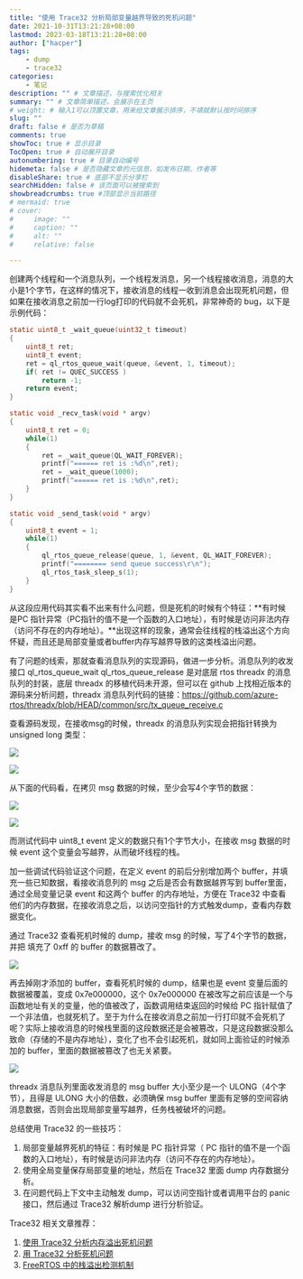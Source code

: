 ```yaml
---
title: "使用 Trace32 分析局部变量越界导致的死机问题"
date: 2021-10-31T13:21:28+08:00
lastmod: 2023-03-18T13:21:28+08:00
author: ["hacper"]
tags:
    - dump
    - trace32
categories:
    - 笔记
description: "" # 文章描述，与搜索优化相关
summary: "" # 文章简单描述，会展示在主页
# weight: # 输入1可以顶置文章，用来给文章展示排序，不填就默认按时间排序
slug: ""
draft: false # 是否为草稿
comments: true
showToc: true # 显示目录
TocOpen: true # 自动展开目录
autonumbering: true # 目录自动编号
hidemeta: false # 是否隐藏文章的元信息，如发布日期、作者等
disableShare: true # 底部不显示分享栏
searchHidden: false # 该页面可以被搜索到
showbreadcrumbs: true #顶部显示当前路径
# mermaid: true
# cover:
#     image: ""
#     caption: ""
#     alt: ""
#     relative: false

---
```


创建两个线程和一个消息队列，一个线程发消息，另一个线程接收消息，消息的大小是1个字节，在这样的情况下，接收消息的线程一收到消息会出现死机问题，但如果在接收消息之前加一行log打印的代码就不会死机，非常神奇的 bug，以下是示例代码：

```c
static uint8_t _wait_queue(uint32_t timeout)
{
    uint8_t ret;
    uint8_t event;
    ret = ql_rtos_queue_wait(queue, &event, 1, timeout);
    if( ret != QUEC_SUCCESS )
        return -1;
    return event;
}

static void _recv_task(void * argv)
{
    uint8_t ret = 0;
    while(1)
    {
        ret = _wait_queue(QL_WAIT_FOREVER);
        printf("====== ret is :%d\n",ret);
        ret = _wait_queue(1000);
        printf("====== ret is :%d\n",ret);
    }
}

static void _send_task(void * argv)
{
    uint8_t event = 1;
    while(1)
    {
        ql_rtos_queue_release(queue, 1, &event, QL_WAIT_FOREVER);
        printf("======== send queue success\r\n");
        ql_rtos_task_sleep_s(1);
    }
}
```



从这段应用代码其实看不出来有什么问题，但是死机的时候有个特征：**有时候是PC 指针异常（PC指针的值不是一个函数的入口地址），有时候是访问非法内存（访问不存在的内存地址）。**出现这样的现象，通常会往线程的栈溢出这个方向怀疑，而且还是局部变量或者buffer内存写越界导致的这类栈溢出问题。



有了问题的线索，那就查看消息队列的实现源码，做进一步分析。消息队列的收发接口 ql_rtos_queue_wait  ql_rtos_queue_release 是对底层 rtos threadx 的消息队列的封装，底层 threadx 的移植代码未开源，但可以在 github 上找相近版本的源码来分析问题，threadx 消息队列代码的链接：https://github.com/azure-rtos/threadx/blob/HEAD/common/src/tx_queue_receive.c

查看源码发现，在接收msg的时候，threadx 的消息队列实现会把指针转换为 unsigned long 类型：

![](https://jsd.cdn.zzko.cn/gh/hacperme/picx_hosting@master/20210507/xxx.2673o68msbr4.png)

![](https://jsd.cdn.zzko.cn/gh/hacperme/picx_hosting@master/20210507/xxx.43kxq4rflew0.png)

从下面的代码看，在拷贝 msg 数据的时候，至少会写4个字节的数据：

![](https://jsd.cdn.zzko.cn/gh/hacperme/picx_hosting@master/20211031/xxx.2ezd9ej96nk0.png)

![](https://jsd.cdn.zzko.cn/gh/hacperme/picx_hosting@master/20210507/xxx.4bkncng5kd40.png)

而测试代码中 uint8_t event 定义的数据只有1个字节大小，在接收 msg 数据的时候 event 这个变量会写越界，从而破坏线程的栈。



加一些调试代码验证这个问题，在定义 event 的前后分别增加两个 buffer，并填充一些已知数据，看接收消息列的 msg  之后是否会有数据越界写到 buffer里面，通过全局变量记录  event 和这两个 buffer 的内存地址，方便在  Trace32 中查看他们的内存数据，在接收消息之后，以访问空指针的方式触发dump，查看内存数据变化。



通过  Trace32 查看死机时候的 dump，接收 msg 的时候，写了4个字节的数据，并把 填充了 0xff 的 buffer 的数据篡改了。

![](https://jsd.cdn.zzko.cn/gh/hacperme/picx_hosting@master/20210507/xxx.486r09ynpg80.png)



再去掉刚才添加的 buffer，查看死机时候的 dump，结果也是 event 变量后面的数据被覆盖，变成 0x7e000000，这个 0x7e000000 在被改写之前应该是一个与函数地址有关的变量，他的值被改了，函数调用结束返回的时候给 PC 指针赋值了一个非法值，也就死机了。至于为什么在接收消息之前加一行打印就不会死机了呢？实际上接收消息的时候栈里面的这段数据还是会被篡改，只是这段数据没那么致命（存储的不是内存地址），变化了也不会引起死机，就如同上面验证的时候添加的 buffer，里面的数据被篡改了也无关紧要。

![](https://jsd.cdn.zzko.cn/gh/hacperme/picx_hosting@master/20210507/xxx.2b1dspcioedc.png)



threadx  消息队列里面收发消息的 msg buffer 大小至少是一个 ULONG（4个字节），且得是 ULONG 大小的倍数，必须确保 msg buffer 里面有足够的空间容纳消息数据，否则会出现局部变量写越界，任务栈被破坏的问题。

总结使用  Trace32 的一些技巧：

1. 局部变量越界死机的特征：有时候是 PC 指针异常（ PC 指针的值不是一个函数的入口地址），有时候是访问非法内存（访问不存在的内存地址）。
2. 使用全局变量保存局部变量的地址，然后在  Trace32 里面 dump 内存数据分析。
3. 在问题代码上下文中主动触发 dump，可以访问空指针或者调用平台的 panic 接口，然后通过  Trace32 解析dump 进行分析验证。



 Trace32 相关文章推荐：

1. [使用 Trace32 分析内存溢出死机问题](https://mp.weixin.qq.com/s/0Bm0O7TZlGt19b5gvWIvSw)
2. [用 Trace32 分析死机问题](https://mp.weixin.qq.com/s/UKc65TZk8bqlbKTKlS8QDg)
3. [FreeRTOS 中的栈溢出检测机制](https://mp.weixin.qq.com/s/iM1FJzeNxsS9HrBTMllxzA)
